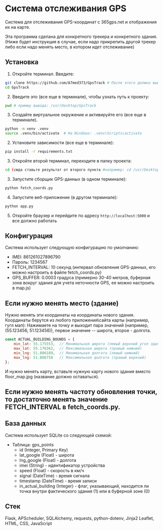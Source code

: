# Система отслеживания GPS

Система для отслеживания GPS-координат с 365gps.net и отображения их на карте.

Эта программа сделана для конкретного трекера и конкретного здания. (Ниже будет инструкция в случае, 
если надо прикрепить другой трекер либо если надо менять место, в котором идет отслеживание)

## Установка

1. Откройте терминал. Введите:

```bash
git clone https://github.com/A7med373/GpsTrack # После этого должно выйти сообщение, что репозиторий успешно клонирован
cd GpsTrack 
```

2. Введите это (все еще в терминале), чтобы узнать путь к проекту:

```bash
pwd # пример вывода: /usr/Desktop/GpsTrack
```


3. Создайте виртуальное окружение и активируйте его (все еще в терминале).

```bash
python -m venv .venv
source .venv/bin/activate  # На Windows: .venv\Scripts\activate
```

2. Установите зависимости (все еще в терминале):
```bash
pip install -r requirements.txt
```

3. Откройте второй терминал, переходите в папку проекта:
```bash
cd (сюда ставьте результат от второго пункта #например: cd /usr/Desktop/GpsTrack)
```

3. Запустите сборщик GPS-данных (в одном терминале):
```bash
python fetch_coords.py
```

4. Запустите веб-приложение (в другом терминале):
```bash
python app.py
```

5. Откройте браузер и перейдите по адресу `http://localhost:5000` и все должно работать


## Конфигурация

Система использует следующую конфигурацию по умолчанию:
- IMEI: 861261027896790
- Пароль: 1234567
- FETCH_INTERVAL: 10 секунд (интервал обновления GPS-данных, его можно настроить в файле fetch_coords.py)
- GPS_BUFFER: 0.0003 градуса (примерно 30-40 метров, буферная зона вокруг здания для учета неточности GPS, ее можно настроить в map.js)

## Если нужно менять место (здание)
Нужно менять эти координаты на координаты нового здания.
Координаты берутся из любого приложения\сайта карты (например, гугл мап):
Нажимаете на точку и выходит пара значений (например, (55.123456, 51.123456)), первое значение -- широта, второе - долгота.

```js
const ACTUAL_BUILDING_BOUNDS = {
    min_lat: 55.175553,  // Минимальная широта (левый верхний угол здания)
    max_lat: 55.176362,  // Максимальная широта (правый нижний)
    min_lng: 51.806189,  // Минимальная долгота (левый нижний)
    max_lng: 51.806758   // Максимальная долгота (правый верхний)
};
```

И нужно менять карту, вставьте нужную карту нового здания вместо floor_map.jpg (название должно оставаться).

## Если нужно менять частоту обновления точки, то достаточно менять значение FETCH_INTERVAL в fetch_coords.py.

## База данных

Система использует SQLite со следующей схемой:
- Таблица: gps_points
  - id (Integer, Primary Key)
  - lat_google (Float) - широта
  - lng_google (Float) - долгота
  - imei (String) - идентификатор устройства
  - speed (Float) - скорость в км/ч
  - signal (DateTime) - время сигнала
  - timestamp (DateTime) - время записи
  - in_actual_building (Integer) - флаг, указывающий, находится ли точка внутри фактического здания (1) или в буферной зоне (0)

## Стек

Flask, APScheduler, SQLAlchemy, requests, python-dotenv, Jinja2
Leaflet, HTML, CSS, JavaScript
